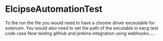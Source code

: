 # ElcipseAutomationTest
To the run the file you would need to have a chrome driver exceutable for solenuim.
You would also need to set the path of the excutable in eacg test code case
Now testing gitHub and jenkins integration using webhooks.....

